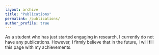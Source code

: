 ```yaml
---
layout: archive
title: "Publications"
permalink: /publications/
author_profile: true
---
```


As a student who has just started engaging in research, I currently do not have any publications. However, I firmly believe that in the future, I will fill this page with my achievements.

<!-- {% if author.googlescholar %}
  You can also find my articles on <u><a href="{{author.googlescholar}}">my Google Scholar profile</a>.</u>
{% endif %}

{% include base_path %}

{% for post in site.publications reversed %}
  {% include archive-single.html %}
{% endfor %} -->
